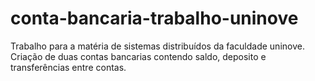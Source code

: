 # conta-bancaria-trabalho-uninove
Trabalho para a matéria de sistemas distribuídos da faculdade uninove. Criação de duas contas bancarias contendo saldo, deposito e transferências entre contas.

